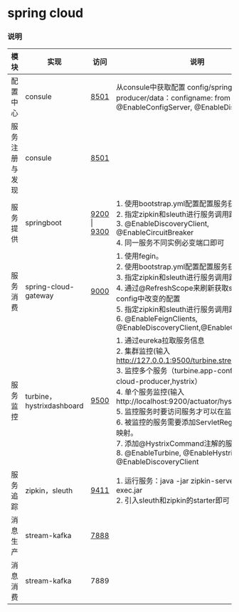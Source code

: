 # spring cloud
### 说明
|模块|实现|访问|说明|
|---|---|---|---|
|配置中心|consule|[8501](http://localhost:8501/ui/dc1/services)|从consule中获取配置 config/spring-cloud-producer/data：configname: from consule<br>@EnableConfigServer, @EnableDiscoveryClient|
|服务注册与发现|consule|[8501](http://localhost:8501/ui/dc1/services)||
|服务提供|springboot|[9200](http://localhost:9200/hello?name=zjy) \| [9300](http://localhost:9300/getHostMessage/1123)|1. 使用bootstrap.yml配置配置服务获取相关配置<br>2. 指定zipkin和sleuth进行服务调用跟踪<br>3. @EnableDiscoveryClient, @EnableCircuitBreaker<br>4. 同一服务不同实例必变端口即可|
|服务消费|spring-cloud-gateway|[9000](http://localhost:9000/spring-cloud-producer/hello?name=zjy&token=1)|1. 使用fegin。<br>2. 使用bootstrap.yml配置配置服务获取相关配置<br>3. 指定zipkin和sleuth进行服务调用跟踪<br>4. 通过@RefreshScope来刷新获取spring-cloud-config中改变的配置<br>5. 指定zipkin和sleuth进行服务调用跟踪<br>6. @EnableFeignClients, @EnableDiscoveryClient,@EnableCircuitBreaker|
|服务监控|turbine，hystrixdashboard|[9500](http://127.0.0.1:9500/hystrix/)|1. 通过eureka拉取服务信息<br>2. 集群监控(输入 http://127.0.0.1:9500/turbine.stream)<br>3. 监控多个服务（turbine.app-config: spring-cloud-producer,hystrix）<br>4. 单个服务监控(输入 http://localhost:9200/actuator/hystrix.stream)<br>5. 监控服务时要访问服务才可以在监控中显示。<br>6. 被监控的服务需要添加ServletRegistrationBean映射。<br>7. 添加@HystrixCommand注解的服务才能被监控<br>8. @EnableTurbine, @EnableHystrixDashboard, @EnableDiscoveryClient|
|服务追踪|zipkin，sleuth|[9411](http://localhost:9411/zipkin/)|1. 运行服务：java -jar zipkin-server-2.12.9-exec.jar<br>2. 引入sleuth和zipkin的starter即可|
|消息生产|stream-kafka|[7888](http://localhost:7888/send/yourmessage)||
|消息消费|stream-kafka|7889||